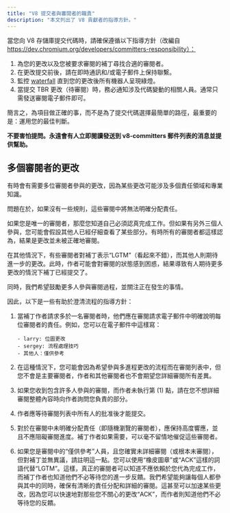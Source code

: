 ```yaml
---
title: "V8 提交者與審閱者的職責"
description: "本文列出了 V8 貢獻者的指導方針。"
---
```

當您向 V8 存儲庫提交代碼時，請確保遵循以下指導方針（改編自 https://dev.chromium.org/developers/committers-responsibility）：

1. 為您的更改以及您被要求審閱的補丁尋找合適的審閱者。
2. 在更改提交前後，請在即時通訊和/或電子郵件上保持聯繫。
3. 監控 [waterfall](https://ci.chromium.org/p/v8/g/main/console) 直到您的更改後所有機器人呈現綠燈。
4. 當提交 TBR 更改（待審閱）時，務必通知涉及代碼變動的相關人員。通常只需發送審閱電子郵件即可。

簡言之，為項目做正確的事，而不是為了提交代碼選擇最簡單的路徑，最重要的是：運用您的最佳判斷。

**不要害怕提問。永遠會有人立即閱讀發送到 v8-committers 郵件列表的消息並提供幫助。**

## 多個審閱者的更改

有時會有需要多位審閱者參與的更改，因為某些更改可能涉及多個責任領域和專業知識。

問題在於，如果沒有一些規則，這些審閱中將無法明確分配責任。

如果您是唯一的審閱者，那麼您知道自己必須認真完成工作。但如果有另外三個人參與，您可能會假設其他人已經仔細查看了某些部分。有時所有的審閱者都這樣認為，結果是更改並未被正確地審閱。

在其他情況下，有些審閱者對補丁表示“LGTM”（看起來不錯），而其他人則期待進一步的更改。此時，作者可能會對審閱的狀態感到困惑，結果導致有人期待更多更改的情況下補丁已經提交了。

同時，我們希望鼓勵更多人參與審閱過程，並關注正在發生的事情。

因此，以下是一些有助於澄清流程的指導方針：

1. 當補丁作者請求多於一名審閱者時，他們應在審閱請求電子郵件中明確說明每位審閱者的責任。例如，您可以在電子郵件中這樣寫：

    ```
    - larry: 位圖更改
    - sergey: 流程處理技巧
    - 其他人：僅供參考
    ```

2. 在這種情況下，您可能會因為希望參與多進程更改的流程而在審閱列表中，但您不會是主要審閱者，作者和其他審閱者也不會期望您詳細審閱所有差異。
3. 如果您收到包含許多人參與的審閱，而作者未執行第 (1) 點，請在您不想詳細審閱整體內容時向作者詢問您負責的部分。
4. 作者應等待審閱列表中所有人的批准後才能提交。
5. 對於在審閱中未明確分配責任（即隨機瀏覽的審閱者），應保持高度響應，並且不應阻礙審閱進度。補丁作者如果需要，可以毫不留情地催促這些審閱者。
6. 如果您是審閱中的“僅供參考”人員，且您確實未詳細審閱（或根本未審閱），但對補丁並無異議，請註明這一點。您可以使用“橡皮圖章”或“ACK”這樣的詞語代替“LGTM”。這樣，真正的審閱者可以知道不應依賴於您代為完成工作，而補丁作者也知道他們不必等待您的進一步反饋。我們希望能夠讓每個人都參與其中的同時，確保有清晰的責任分配和詳細的審閱。這甚至可以加速某些更改，因為您可以快速地對那些您不關心的更改“ACK”，而作者則知道他們不必等待您的反饋。
